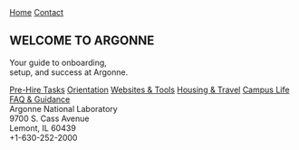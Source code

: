<!DOCTYPE html>
<html lang="en">
<head>
  <meta charset="UTF-8" />
  <meta name="viewport" content="width=device-width, initial-scale=1.0" />
  <title>Welcome to Argonne</title>
  <link rel="stylesheet" href="css/style.css" />
  <link href="https://fonts.googleapis.com/css2?family=Montserrat:wght@400;700&display=swap" rel="stylesheet">
</head>
<body>

  <!-- Top Bar -->
  <div class="top-bar">
    <a href="#">Home</a>
    <a href="#">Contact</a>
  </div>

  <!-- Hero Section -->
  <section class="hero">
    <div class="hero__bg"></div>
    <div class="hero__content">
      <h1>WELCOME TO ARGONNE</h1>
      <p>Your guide to onboarding,<br>setup, and success at Argonne.</p>
    </div>
  </section>

  <!-- Tab Navigation -->
  <nav class="tab-nav">
    <a href="#" class="tab">Pre-Hire Tasks</a>
    <a href="#" class="tab">Orientation</a>
    <a href="#" class="tab">Websites & Tools</a>
    <a href="#" class="tab">Housing & Travel</a>
    <a href="#" class="tab">Campus Life</a>
    <a href="#" class="tab">FAQ & Guidance</a>
  </nav>

  <!-- Main Content Placeholder -->
  <main>
    <section class="journey"></section>
    <section class="checklist"></section>
    <section class="connect"></section>
  </main>

  <!-- Footer -->
  <footer>
    <div class="footer__main">
      <div class="footer__logo">
        <span>Argonne National Laboratory<br>9700 S. Cass Avenue<br> Lemont, IL 60439<br>+1-630-252-2000</span>
      </div>
      <div class="footer__social"></div>
      <div class="footer__logos"></div>
    </div>
  </footer>

</body>
</html>
